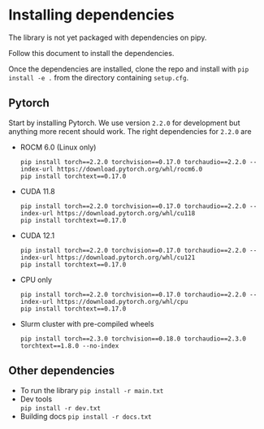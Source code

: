 Installing dependencies
=======================

The library is not yet packaged with dependencies on pipy.  

Follow this document to install the dependencies.

Once the dependencies are installed, clone the repo and install with `pip install -e .` from the directory containing `setup.cfg`.

## Pytorch

Start by installing Pytorch. We use version `2.2.0` for development but anything more recent should work. 
The right dependencies for `2.2.0` are
- ROCM 6.0 (Linux only)
  ```
  pip install torch==2.2.0 torchvision==0.17.0 torchaudio==2.2.0 --index-url https://download.pytorch.org/whl/rocm6.0
  pip install torchtext==0.17.0 
  ```
- CUDA 11.8
  ```
  pip install torch==2.2.0 torchvision==0.17.0 torchaudio==2.2.0 --index-url https://download.pytorch.org/whl/cu118
  pip install torchtext==0.17.0 
  ```
- CUDA 12.1
  ```
  pip install torch==2.2.0 torchvision==0.17.0 torchaudio==2.2.0 --index-url https://download.pytorch.org/whl/cu121
  pip install torchtext==0.17.0 
  ```
- CPU only
  ```
  pip install torch==2.2.0 torchvision==0.17.0 torchaudio==2.2.0 --index-url https://download.pytorch.org/whl/cpu
  pip install torchtext==0.17.0 
  ```
- Slurm cluster with pre-compiled wheels
  ```
  pip install torch==2.3.0 torchvision==0.18.0 torchaudio==2.3.0 torchtext==1.8.0 --no-index
  ```

## Other dependencies

- To run the library 
  `pip install -r main.txt`
- Dev tools    
  `pip install -r dev.txt`
- Building docs 
  `pip install -r docs.txt`
